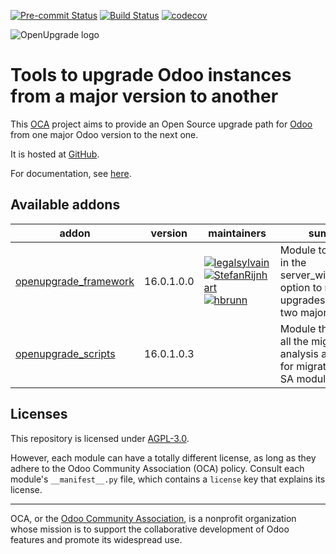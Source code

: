 [![Pre-commit Status](https://github.com/OCA/OpenUpgrade/actions/workflows/pre-commit.yml/badge.svg?branch=16.0)](https://github.com/OCA/OpenUpgrade/actions/workflows/pre-commit.yml?query=branch%3A16.0)
[![Build Status](https://github.com/OCA/OpenUpgrade/actions/workflows/test.yml/badge.svg?branch=16.0)](https://github.com/OCA/OpenUpgrade/actions/workflows/test.yml?query=branch%3A16.0)
[![codecov](https://codecov.io/gh/OCA/OpenUpgrade/branch/16.0/graph/badge.svg)](https://codecov.io/gh/OCA/openupgrade)


<!-- /!\ do not modify above this line -->

![OpenUpgrade logo](https://oca.github.io/OpenUpgrade/_images/OpenUpgrade.png)

# Tools to upgrade Odoo instances from a major version to another

This <a href="https://odoo-community.org">OCA</a> project aims to provide an
Open Source upgrade path for <a href="https://github.com/odoo/odoo">Odoo</a> from one
major Odoo version to the next one.

It is hosted at <a href="https://github.com/oca/openupgrade">GitHub</a>.

For documentation, see <a href="https://oca.github.io/OpenUpgrade">here</a>.

<!-- /!\ do not modify below this line -->

<!-- prettier-ignore-start -->

[//]: # (addons)

Available addons
----------------
addon | version | maintainers | summary
--- | --- | --- | ---
[openupgrade_framework](openupgrade_framework/) | 16.0.1.0.0 | [![legalsylvain](https://github.com/legalsylvain.png?size=30px)](https://github.com/legalsylvain) [![StefanRijnhart](https://github.com/StefanRijnhart.png?size=30px)](https://github.com/StefanRijnhart) [![hbrunn](https://github.com/hbrunn.png?size=30px)](https://github.com/hbrunn) | Module to integrate in the server_wide_modules option to make upgrades between two major revisions.
[openupgrade_scripts](openupgrade_scripts/) | 16.0.1.0.3 |  | Module that contains all the migrations analysis and scripts for migrating Odoo SA modules.

[//]: # (end addons)

<!-- prettier-ignore-end -->

## Licenses

This repository is licensed under [AGPL-3.0](LICENSE).

However, each module can have a totally different license, as long as they adhere to the Odoo Community Association (OCA)
policy. Consult each module's `__manifest__.py` file, which contains a `license` key
that explains its license.

----
OCA, or the [Odoo Community Association](http://odoo-community.org/), is a nonprofit
organization whose mission is to support the collaborative development of Odoo features
and promote its widespread use.
